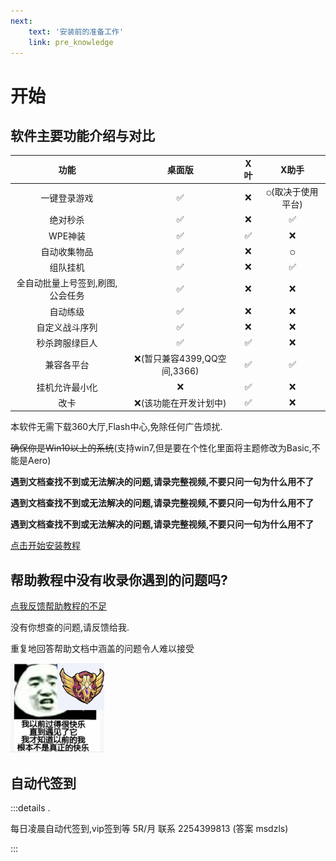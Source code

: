 ```yaml
---
next:
    text: '安装前的准备工作'
    link: pre_knowledge
---
```

# 开始

## 软件主要功能介绍与对比

|功能| 桌面版 | X叶 | X助手 |
|:-------:|:-------:|:-------:|:-------:|
|一键登录游戏| ✅ | ❌ |  `◯`(取决于使用平台) |
|绝对秒杀| ✅  | ❌   | ✅   |
|WPE神装| ✅   | ✅    | ❌    |
|自动收集物品| ✅   | ❌    | `◯`    |
|组队挂机| ✅   | ❌    | ✅    |
|全自动批量上号签到,刷图,公会任务| ✅   | ❌    | ❌    |
|自动练级| ✅   | ❌    | ❌    |
|自定义战斗序列| ✅   | ❌    | ❌    |
|秒杀跨服绿巨人| ✅   | ✅    | ❌    |
|兼容各平台|  ❌(暂只兼容4399,QQ空间,3366)   | ✅    | ✅    |
|挂机允许最小化| ❌   | ✅    | ❌    |
|改卡| ❌(该功能在开发计划中)   | ✅    | ❌    |

本软件无需下载360大厅,Flash中心,免除任何广告烦扰.

~~确保你是Win10以上的系统~~(支持win7,但是要在个性化里面将主题修改为Basic,不能是Aero)

**遇到文档查找不到或无法解决的问题,请录完整视频,不要只问一句为什么用不了**

**遇到文档查找不到或无法解决的问题,请录完整视频,不要只问一句为什么用不了**

**遇到文档查找不到或无法解决的问题,请录完整视频,不要只问一句为什么用不了**

[点击开始安装教程](pre_knowledge.html)

## 帮助教程中没有收录你遇到的问题吗?

[点我反馈帮助教程的不足](https://gitcode.com/qq1528344561/msdzls-desktop/issues/create?type=markdown&title=%E5%B8%AE%E5%8A%A9%E6%96%87%E6%A1%A3%E5%AE%8C%E5%96%84&template=.gitcode%252FISSUE_TEMPLATE%252FHELPER_REPORT.md)  

没有你想查的问题,请反馈给我.

重复地回答帮助文档中涵盖的问题令人难以接受

![image](./img/happy.png)

## 自动代签到

:::details .

每日凌晨自动代签到,vip签到等 5R/月 联系 2254399813 (答案 msdzls)

:::